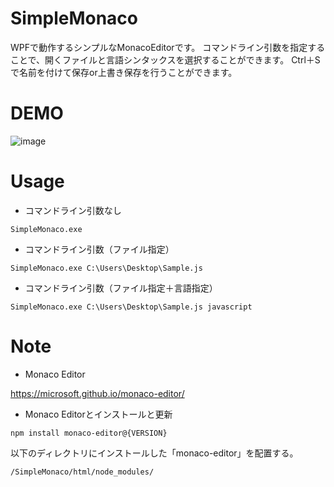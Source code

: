 # SimpleMonaco
WPFで動作するシンプルなMonacoEditorです。
コマンドライン引数を指定することで、開くファイルと言語シンタックスを選択することができます。
Ctrl＋Sで名前を付けて保存or上書き保存を行うことができます。

# DEMO
![image](https://user-images.githubusercontent.com/54029057/163654918-57e2ea5d-13b9-47aa-bce0-32c6953c31b8.png)

# Usage
- コマンドライン引数なし
```
SimpleMonaco.exe
```
- コマンドライン引数（ファイル指定）
```
SimpleMonaco.exe C:\Users\Desktop\Sample.js
```
- コマンドライン引数（ファイル指定＋言語指定）
```
SimpleMonaco.exe C:\Users\Desktop\Sample.js javascript 
```

# Note
- Monaco Editor

https://microsoft.github.io/monaco-editor/

- Monaco Editorとインストールと更新
```
npm install monaco-editor@{VERSION}
```
以下のディレクトリにインストールした「monaco-editor」を配置する。
```
/SimpleMonaco/html/node_modules/
```
